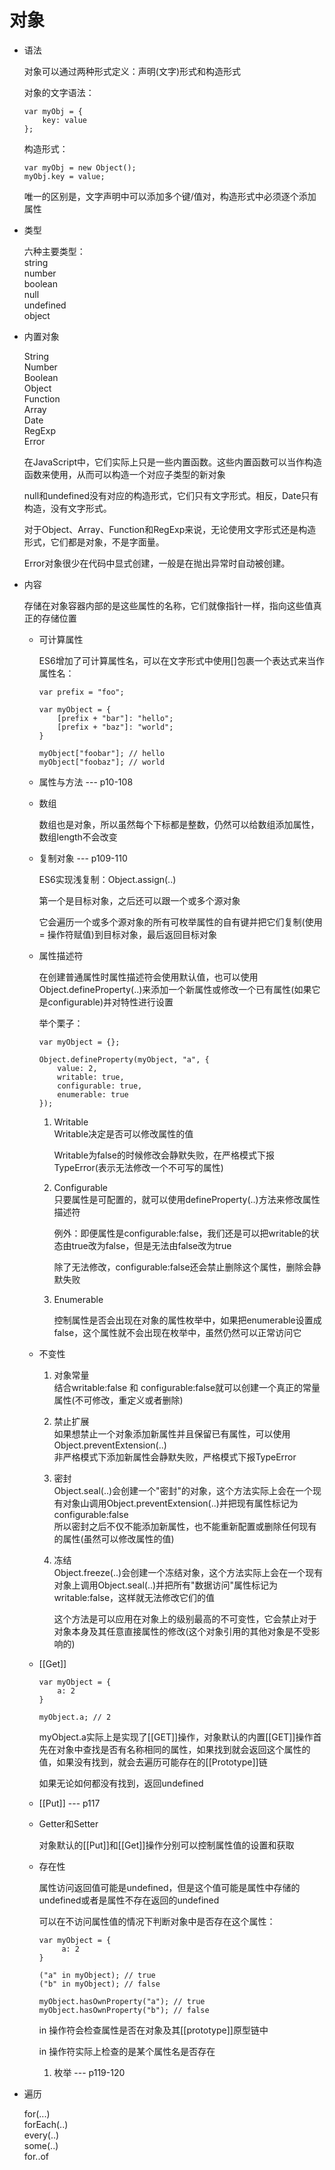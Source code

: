 # 对象  

- 语法  

  对象可以通过两种形式定义：声明(文字)形式和构造形式  

  对象的文字语法：
  ```
  var myObj = {
      key: value
  };
  ```
  构造形式：
  ```
  var myObj = new Object();
  myObj.key = value;
  ```
  唯一的区别是，文字声明中可以添加多个键/值对，构造形式中必须逐个添加属性  

- 类型  

  六种主要类型：  
  string  
  number  
  boolean  
  null  
  undefined  
  object  

- 内置对象  

  String  
  Number  
  Boolean  
  Object  
  Function  
  Array  
  Date  
  RegExp  
  Error  

  在JavaScript中，它们实际上只是一些内置函数。这些内置函数可以当作构造函数来使用，从而可以构造一个对应子类型的新对象  

  null和undefined没有对应的构造形式，它们只有文字形式。相反，Date只有构造，没有文字形式。  

  对于Object、Array、Function和RegExp来说，无论使用文字形式还是构造形式，它们都是对象，不是字面量。  

  Error对象很少在代码中显式创建，一般是在抛出异常时自动被创建。  

- 内容  

  存储在对象容器内部的是这些属性的名称，它们就像指针一样，指向这些值真正的存储位置  

  - 可计算属性  

    ES6增加了可计算属性名，可以在文字形式中使用[]包裹一个表达式来当作属性名：
    ```
    var prefix = "foo";

    var myObject = {
        [prefix + "bar"]: "hello";
        [prefix + "baz"]: "world";
    }

    myObject["foobar"]; // hello
    myObject["foobaz"]; // world
    ```

  - 属性与方法 --- p10-108  

  - 数组  

    数组也是对象，所以虽然每个下标都是整数，仍然可以给数组添加属性，数组length不会改变  

  - 复制对象 --- p109-110  

    ES6实现浅复制：Object.assign(..)  

    第一个是目标对象，之后还可以跟一个或多个源对象  

    它会遍历一个或多个源对象的所有可枚举属性的自有键并把它们复制(使用 = 操作符赋值)到目标对象，最后返回目标对象  

  - 属性描述符  

    在创建普通属性时属性描述符会使用默认值，也可以使用Object.defineProperty(..)来添加一个新属性或修改一个已有属性(如果它是configurable)并对特性进行设置  

    举个栗子：
    ```
    var myObject = {};

    Object.defineProperty(myObject, "a", {
        value: 2,
        writable: true,
        configurable: true,
        enumerable: true
    });
    ```
    1. Writable  
       Writable决定是否可以修改属性的值  

       Writable为false的时候修改会静默失败，在严格模式下报TypeError(表示无法修改一个不可写的属性)

    2. Configurable  
       只要属性是可配置的，就可以使用defineProperty(..)方法来修改属性描述符  

       例外：即便属性是configurable:false，我们还是可以把writable的状态由true改为false，但是无法由false改为true  

       除了无法修改，configurable:false还会禁止删除这个属性，删除会静默失败

    3. Enumerable  

       控制属性是否会出现在对象的属性枚举中，如果把enumerable设置成false，这个属性就不会出现在枚举中，虽然仍然可以正常访问它  

  - 不变性  

    1. 对象常量  
       结合writable:false 和 configurable:false就可以创建一个真正的常量属性(不可修改，重定义或者删除)  

    2. 禁止扩展  
       如果想禁止一个对象添加新属性并且保留已有属性，可以使用Object.preventExtension(..)  
       非严格模式下添加新属性会静默失败，严格模式下报TypeError  

    3. 密封  
       Object.seal(..)会创建一个"密封"的对象，这个方法实际上会在一个现有对象山调用Object.preventExtension(..)并把现有属性标记为configurable:false  
       所以密封之后不仅不能添加新属性，也不能重新配置或删除任何现有的属性(虽然可以修改属性的值)  

    4. 冻结  
       Object.freeze(..)会创建一个冻结对象，这个方法实际上会在一个现有对象上调用Object.seal(..)并把所有"数据访问"属性标记为writable:false，这样就无法修改它们的值  

       这个方法是可以应用在对象上的级别最高的不可变性，它会禁止对于对象本身及其任意直接属性的修改(这个对象引用的其他对象是不受影响的)  

  - [[Get]]  
     ```
     var myObject = {
         a: 2
     }

     myObject.a; // 2
     ```
    myObject.a实际上是实现了[[GET]]操作，对象默认的内置[[GET]]操作首先在对象中查找是否有名称相同的属性，如果找到就会返回这个属性的值，如果没有找到，就会去遍历可能存在的[[Prototype]]链  

    如果无论如何都没有找到，返回undefined  

  - [[Put]] --- p117  

  - Getter和Setter  

    对象默认的[[Put]]和[[Get]]操作分别可以控制属性值的设置和获取   

  - 存在性  

    属性访问返回值可能是undefined，但是这个值可能是属性中存储的undefined或者是属性不存在返回的undefined  

    可以在不访问属性值的情况下判断对象中是否存在这个属性：
    ```
    var myObject = {
         a: 2
    }

    ("a" in myObject); // true
    ("b" in myObject); // false

    myObject.hasOwnProperty("a"); // true
    myObject.hasOwnProperty("b"); // false
    ```
    in 操作符会检查属性是否在对象及其[[prototype]]原型链中  

    in 操作符实际上检查的是某个属性名是否存在  

    1. 枚举 --- p119-120  

- 遍历  

  for(...)  
  forEach(..)  
  every(..)  
  some(..)  
  for..of  